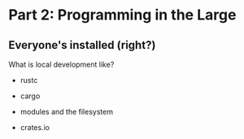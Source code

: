 # Part 2: Programming in the Large

## Everyone's installed (right?)

What is local development like?

  * rustc

  * cargo

  * modules and the filesystem

  * crates.io
